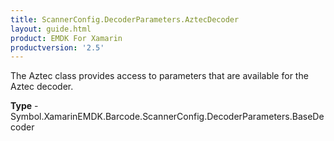 ```yaml
---
title: ScannerConfig.DecoderParameters.AztecDecoder
layout: guide.html 
product: EMDK For Xamarin 
productversion: '2.5' 
---
```

The Aztec class provides access to parameters that are available for the Aztec decoder.

**Type** - Symbol.XamarinEMDK.Barcode.ScannerConfig.DecoderParameters.BaseDecoder



